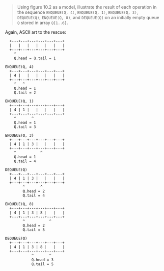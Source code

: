 > Using figure 10.2 as a model, illustrate the result of each operation in the
> sequence `ENQUEUE(Q, 4)`, `ENQUEUE(Q, 1)`, `ENQUEUE(Q, 3)`, `DEQUEUE(Q)`,
> `ENQUEUE(Q, 8)`, and `DEQUEUE(Q)` on an initially empty queue `Q` stored in
> array `Q[1..6]`.

Again, ASCII art to the rescue:

      +---+---+---+---+---+---+
      |   |   |   |   |   |   |
      +---+---+---+---+---+---+
        ^
        Q.head = Q.tail = 1

    ENQUEUE(Q, 4)
      +---+---+---+---+---+---+
      | 4 |   |   |   |   |   |
      +---+---+---+---+---+---+
        ^   ^
        Q.head = 1
        Q.tail = 2

    ENQUEUE(Q, 1)
      +---+---+---+---+---+---+
      | 4 | 1 |   |   |   |   |
      +---+---+---+---+---+---+
        ^       ^
        Q.head = 1
        Q.tail = 3

    ENQUEUE(Q, 3)
      +---+---+---+---+---+---+
      | 4 | 1 | 3 |   |   |   |
      +---+---+---+---+---+---+
        ^           ^
        Q.head = 1
        Q.tail = 4

    DEQUEUE(Q)
      +---+---+---+---+---+---+
      | 4 | 1 | 3 |   |   |   |
      +---+---+---+---+---+---+
            ^       ^
            Q.head = 2
            Q.tail = 4

    ENQUEUE(Q, 8)
      +---+---+---+---+---+---+
      | 4 | 1 | 3 | 8 |   |   |
      +---+---+---+---+---+---+
            ^           ^
            Q.head = 2
            Q.tail = 5

    DEQUEUE(Q)
      +---+---+---+---+---+---+
      | 4 | 1 | 3 | 8 |   |   |
      +---+---+---+---+---+---+
                ^       ^
                Q.head = 3
                Q.tail = 5
